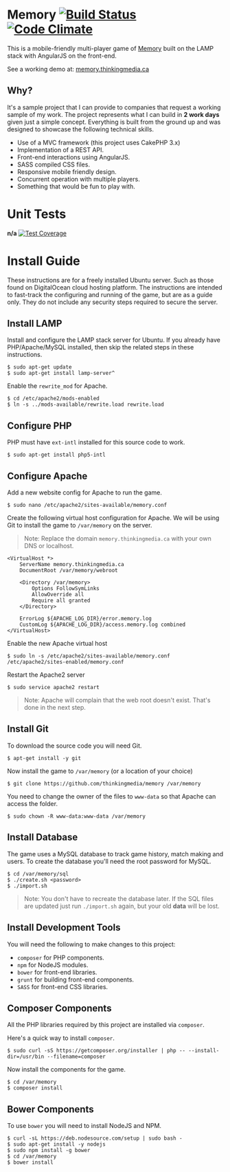 # Memory [![Build Status](https://travis-ci.org/thinkingmedia/memory.svg)](https://travis-ci.org/thinkingmedia/memory) [![Code Climate](https://codeclimate.com/github/thinkingmedia/memory/badges/gpa.svg)](https://codeclimate.com/github/thinkingmedia/memory)

This is a mobile-friendly multi-player game of [Memory](http://en.wikipedia.org/wiki/Concentration_%28game%29) built on the LAMP stack with AngularJS on the front-end.

See a working demo at: [memory.thinkingmedia.ca](http://memory.thinkingmedia.ca)

## Why?

It's a sample project that I can provide to companies that request a working sample of my work. The project represents what I can build in **2 work days** given just a simple concept. Everything is built from the ground up and was designed to showcase the following technical skills.

- Use of a MVC framework (this project uses CakePHP 3.x)
- Implementation of a REST API.
- Front-end interactions using AngularJS.
- SASS compiled CSS files.
- Responsive mobile friendly design.
- Concurrent operation with multiple players.
- Something that would be fun to play with.

# Unit Tests

**n/a** [![Test Coverage](https://codeclimate.com/github/thinkingmedia/memory/badges/coverage.svg)](https://codeclimate.com/github/thinkingmedia/memory)

# Install Guide

These instructions are for a freely installed Ubuntu server. Such as those found on DigitalOcean cloud hosting platform. The instructions are intended to fast-track the configuring and running of the game, but are as a guide only. They do not include any security steps required to secure the server.

## Install LAMP

Install and configure the LAMP stack server for Ubuntu. If you already have PHP/Apache/MySQL installed, then skip the related steps in these instructions.

    $ sudo apt-get update
    $ sudo apt-get install lamp-server^
    
Enable the `rewrite_mod` for Apache.
    
    $ cd /etc/apache2/mods-enabled
    $ ln -s ../mods-available/rewrite.load rewrite.load
    
## Configure PHP
    
PHP must have `ext-intl` installed for this source code to work.

    $ sudo apt-get install php5-intl
    
## Configure Apache

Add a new website config for Apache to run the game.

    $ sudo nano /etc/apache2/sites-available/memory.conf
    
Create the following virtual host configuration for Apache. We will be using Git to install the game to `/var/memory` on the server.

> Note: Replace the domain `memory.thinkingmedia.ca` with your own DNS or localhost.

    <VirtualHost *>
        ServerName memory.thinkingmedia.ca
        DocumentRoot /var/memory/webroot
        
        <Directory /var/memory>
            Options FollowSymLinks
            AllowOverride all
            Require all granted
        </Directory>
        
        ErrorLog ${APACHE_LOG_DIR}/error.memory.log
        CustomLog ${APACHE_LOG_DIR}/access.memory.log combined
    </VirtualHost>
    
Enable the new Apache virtual host

    $ sudo ln -s /etc/apache2/sites-available/memory.conf /etc/apache2/sites-enabled/memory.conf
    
Restart the Apache2 server

    $ sudo service apache2 restart
    
> Note: Apache will complain that the web root doesn't exist. That's done in the next step.

## Install Git

To download the source code you will need Git.

    $ apt-get install -y git
   
Now install the game to `/var/memory` (or a location of your choice)

    $ git clone https://github.com/thinkingmedia/memory /var/memory
    
You need to change the owner of the files to `www-data` so that Apache can access the folder.

    $ sudo chown -R www-data:www-data /var/memory

## Install Database

The game uses a MySQL database to track game history, match making and users. To create the database you'll need the root password for MySQL.

    $ cd /var/memory/sql
    $ ./create.sh <password>
    $ ./import.sh

> Note: You don't have to recreate the database later. If the SQL files are updated just run `./import.sh` again, but your old **data** will be lost.

## Install Development Tools

You will need the following to make changes to this project:

- `composer` for PHP components.
- `npm` for NodeJS modules.
- `bower` for front-end libraries.
- `grunt` for building front-end components.
- `SASS` for front-end CSS libraries.

## Composer Components

All the PHP libraries required by this project are installed via `composer`.

Here's a quick way to install `composer`.

    $ sudo curl -sS https://getcomposer.org/installer | php -- --install-dir=/usr/bin --filename=composer

Now install the components for the game.
    
    $ cd /var/memory
    $ composer install
    
## Bower Components

To use `bower` you will need to install NodeJS and NPM.

    $ curl -sL https://deb.nodesource.com/setup | sudo bash -
    $ sudo apt-get install -y nodejs
    $ sudo npm install -g bower
    $ cd /var/memory
    $ bower install
